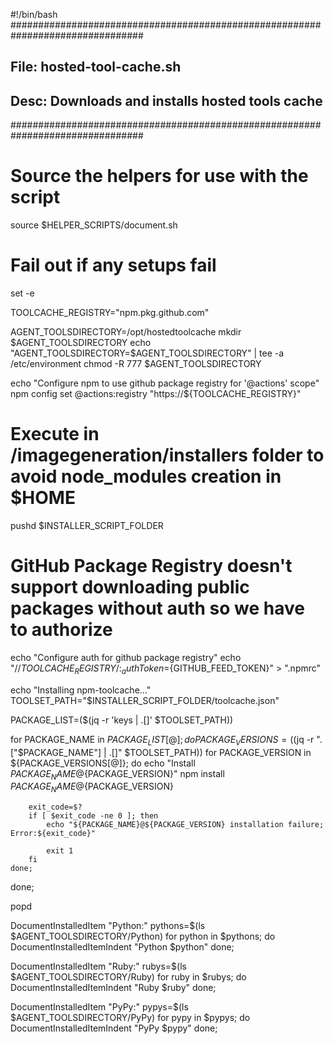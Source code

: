#!/bin/bash
################################################################################
##  File:  hosted-tool-cache.sh
##  Desc:  Downloads and installs hosted tools cache
################################################################################

# Source the helpers for use with the script
source $HELPER_SCRIPTS/document.sh

# Fail out if any setups fail
set -e

TOOLCACHE_REGISTRY="npm.pkg.github.com"

AGENT_TOOLSDIRECTORY=/opt/hostedtoolcache
mkdir $AGENT_TOOLSDIRECTORY
echo "AGENT_TOOLSDIRECTORY=$AGENT_TOOLSDIRECTORY" | tee -a /etc/environment
chmod -R 777 $AGENT_TOOLSDIRECTORY

echo "Configure npm to use github package registry for '@actions' scope"
npm config set @actions:registry "https://${TOOLCACHE_REGISTRY}"

# Execute in /imagegeneration/installers folder to avoid node_modules creation in $HOME
pushd $INSTALLER_SCRIPT_FOLDER

# GitHub Package Registry doesn't support downloading public packages without auth so we have to authorize
echo "Configure auth for github package registry"
echo "//${TOOLCACHE_REGISTRY}/:_authToken=${GITHUB_FEED_TOKEN}" > ".npmrc"

echo "Installing npm-toolcache..."
TOOLSET_PATH="$INSTALLER_SCRIPT_FOLDER/toolcache.json"

PACKAGE_LIST=($(jq -r 'keys | .[]' $TOOLSET_PATH))

for PACKAGE_NAME in ${PACKAGE_LIST[@]}; do
    PACKAGE_VERSIONS=($(jq -r ".[\"$PACKAGE_NAME\"] | .[]" $TOOLSET_PATH))
    for PACKAGE_VERSION in ${PACKAGE_VERSIONS[@]}; do
        echo "Install ${PACKAGE_NAME}@${PACKAGE_VERSION}"
        npm install ${PACKAGE_NAME}@${PACKAGE_VERSION}

        exit_code=$?
        if [ $exit_code -ne 0 ]; then
            echo "${PACKAGE_NAME}@${PACKAGE_VERSION} installation failure;  Error:${exit_code}"

            exit 1
        fi
    done;
done;

popd

DocumentInstalledItem "Python:"
pythons=$(ls $AGENT_TOOLSDIRECTORY/Python)
for python in $pythons; do
	DocumentInstalledItemIndent "Python $python"
done;

DocumentInstalledItem "Ruby:"
rubys=$(ls $AGENT_TOOLSDIRECTORY/Ruby)
for ruby in $rubys; do
	DocumentInstalledItemIndent "Ruby $ruby"
done;

DocumentInstalledItem "PyPy:"
pypys=$(ls $AGENT_TOOLSDIRECTORY/PyPy)
for pypy in $pypys; do
	DocumentInstalledItemIndent "PyPy $pypy"
done;
